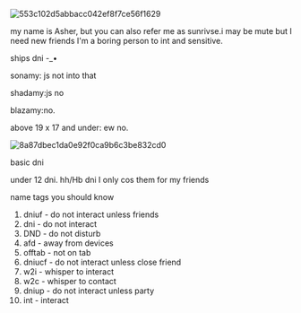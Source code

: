 

![553c102d5abbacc042ef8f7ce56f1629](https://github.com/sunrivse/sunrivse/assets/167609620/ea0cdfac-5af6-4e89-b305-4e35810db868)



my name is Asher, but you can also refer me as sunrivse.i may be mute but I need new friends
 I'm a boring person to int and sensitive.

 
ships dni -_•

  sonamy: js not into that

  shadamy:js no
 
  blazamy:no.

  above 19 x 17 and under: ew no.


![8a87dbec1da0e92f0ca9b6c3be832cd0](https://github.com/sunrivse/sunrivse/assets/167609620/a2266b44-1dc9-42dd-a79b-bb74be931024)



 
 basic dni 


under 12 dni. hh/Hb dni I only cos them for my friends 

 name tags you should know

1. dniuf - do not interact unless friends 
2. dni  - do not interact 
3. DND - do not disturb 
4. afd - away from devices
5. offtab - not on tab
6. dniucf - do not interact unless close friend
7. w2i - whisper to interact 
8. w2c - whisper to contact 
9. dniup - do not interact unless party
10. int - interact 
